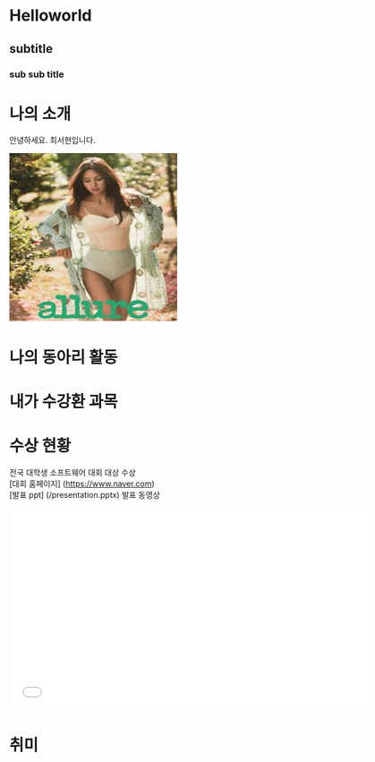 # Helloworld
## subtitle
### sub sub title

# 나의 소개
안녕하세요. 최서현입니다. <br>

<img src="images.jpg" width = "300" height = "300"> <br>

# 나의 동아리 활동

# 내가 수강환 과목

# 수상 현황

전국 대학생 소프트웨어 대회 대상 수상 <br>
[대회 홈페이지] (https://www.naver.com) <br>
[발표 ppt] (/presentation.pptx)
발표 동영상
<iframe width = "640" height = "360" 
        src = <iframe width="1280" height="720" src="https://www.youtube.com/embed/8jZZxexkt_s" title="[Playlist] 봄이 오고 있나 봐 🌸" frameborder="0" allow="accelerometer; autoplay; clipboard-write; encrypted-media; gyroscope; picture-in-picture; web-share" allowfullscreen></iframe>


# 취미
